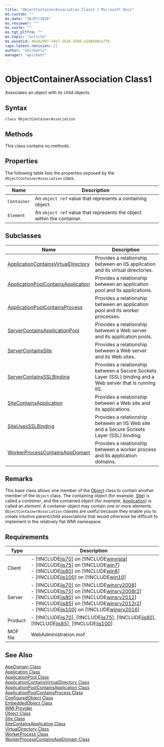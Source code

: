 ```yaml
---
title: "ObjectContainerAssociation Class1 | Microsoft Docs"
ms.custom: ""
ms.date: "10/07/2016"
ms.reviewer: ""
ms.suite: ""
ms.tgt_pltfrm: ""
ms.topic: "article"
ms.assetid: 40a82997-34e7-1626-d580-a3d6b90ce7f6
caps.latest.revision: 21
author: "shirhatti"
manager: "wpickett"
---
```

# ObjectContainerAssociation Class1
Associates an object with its child objects.  
  
## Syntax  
  
```vbs  
class ObjectContainerAssociation  
```  
  
## Methods  
 This class contains no methods.  
  
## Properties  
 The following table lists the properties exposed by the `ObjectContainerAssociation` class.  
  
|Name|Description|  
|----------|-----------------|  
|`Container`|An `object ref` value that represents a containing object.|  
|`Element`|An `object ref` value that represents the object within the container.|  
  
## Subclasses  
  
|Name|Description|  
|----------|-----------------|  
|[ApplicationContainsVirtualDirectory](../../reference/admin/applicationcontainsvirtualdirectory-class2.md)|Provides a relationship between an IIS application and its virtual directories.|  
|[ApplicationPoolContainsApplication](../../reference/admin/applicationpoolcontainsapplication-class1.md)|Provides a relationship between an application pool and its applications.|  
|[ApplicationPoolContainsProcess](../../reference/admin/applicationpoolcontainsprocess-class1.md)|Provides a relationship between an application pool and its worker processes.|  
|[ServerContainsApplicationPool](../../reference/admin/servercontainsapplicationpool-class1.md)|Provides a relationship between a Web server and its application pools.|  
|[ServerContainsSite](../../reference/admin/servercontainssite-class1.md)|Provides a relationship between a Web server and its Web sites.|  
|[ServerContainsSSLBinding](../../reference/admin/servercontainssslbinding-class.md)|Provides a relationship between a Secure Sockets Layer (SSL) binding and a Web server that is running IIS.|  
|[SiteContainsApplication](../../reference/admin/sitecontainsapplication-class1.md)|Provides a relationship between a Web site and its applications.|  
|[SiteUsesSSLBinding](../../reference/admin/siteusessslbinding-class1.md)|Provides a relationship between an IIS Web site and a Secure Sockets Layer (SSL) binding.|  
|[WorkerProcessContainsAppDomain](../../reference/admin/workerprocesscontainsappdomain-class2.md)|Provides a relationship between a worker process and its application domains.|  
  
## Remarks  
 This base class allows one member of the [Object](../../reference/admin/object-class1.md) class to contain another member of the `Object` class. The containing object (for example, [Site](../../reference/admin/site-class1.md)) is called a *container*, and the contained object (for example, [Application](../../reference/admin/application-class1.md)) is called an *element*. A container object may contain one or more elements. `ObjectContainerAssociation` classes are useful because they enable you to create intuitive parent/child associations that would otherwise be difficult to implement in the relatively flat WMI namespace.  
  
## Requirements  
  
|Type|Description|  
|----------|-----------------|  
|Client|-   [!INCLUDE[iis70](../../reference/admin/includes/iis70-md.md)] on [!INCLUDE[winvista](../../reference/admin/includes/winvista-md.md)]<br />-   [!INCLUDE[iis75](../../reference/admin/includes/iis75-md.md)] on [!INCLUDE[win7](../../reference/admin/includes/win7-md.md)]<br />-   [!INCLUDE[iis80](../../reference/admin/includes/iis80-md.md)] on [!INCLUDE[win8](../../reference/admin/includes/win8-md.md)]<br />-   [!INCLUDE[iis100](../../reference/admin/includes/iis100-md.md)] on [!INCLUDE[win10](../../reference/admin/includes/win10-md.md)]|  
|Server|-   [!INCLUDE[iis70](../../reference/admin/includes/iis70-md.md)] on [!INCLUDE[winsrv2008](../../reference/admin/includes/winsrv2008-md.md)]<br />-   [!INCLUDE[iis75](../../reference/admin/includes/iis75-md.md)] on [!INCLUDE[winsrv2008r2](../../reference/admin/includes/winsrv2008r2-md.md)]<br />-   [!INCLUDE[iis80](../../reference/admin/includes/iis80-md.md)] on [!INCLUDE[winsrv2012](../../reference/admin/includes/winsrv2012-md.md)]<br />-   [!INCLUDE[iis85](../../reference/admin/includes/iis85-md.md)] on [!INCLUDE[winsrv2012r2](../../reference/admin/includes/winsrv2012r2-md.md)]<br />-   [!INCLUDE[iis100](../../reference/admin/includes/iis100-md.md)] on [!INCLUDE[winsrv2016](../../reference/admin/includes/winsrv2016-md.md)]|  
|Product|-   [!INCLUDE[iis70](../../reference/admin/includes/iis70-md.md)], [!INCLUDE[iis75](../../reference/admin/includes/iis75-md.md)], [!INCLUDE[iis80](../../reference/admin/includes/iis80-md.md)], [!INCLUDE[iis85](../../reference/admin/includes/iis85-md.md)], [!INCLUDE[iis100](../../reference/admin/includes/iis100-md.md)]|  
|MOF file|WebAdministration.mof|  
  
## See Also  
 [AppDomain Class](../../reference/admin/appdomain-class.md)   
 [Application Class](../../reference/admin/application-class1.md)   
 [ApplicationPool Class](../../reference/admin/applicationpool-class1.md)   
 [ApplicationContainsVirtualDirectory Class](../../reference/admin/applicationcontainsvirtualdirectory-class2.md)   
 [ApplicationPoolContainsApplication Class](../../reference/admin/applicationpoolcontainsapplication-class1.md)   
 [ApplicationPoolContainsProcess Class](../../reference/admin/applicationpoolcontainsprocess-class1.md)   
 [ConfiguredObject Class](../../reference/admin/configuredobject-class1.md)   
 [EmbeddedObject Class](../../reference/admin/embeddedobject-class1.md)   
 [WMI Provider](../../reference/admin/wmi-provider.md)   
 [Object Class](../../reference/admin/object-class1.md)   
 [Site Class](../../reference/admin/site-class1.md)   
 [SiteContainsApplication Class](../../reference/admin/sitecontainsapplication-class1.md)   
 [VirtualDirectory Class](../../reference/admin/virtualdirectory-class2.md)   
 [WorkerProcess Class](../../reference/admin/workerprocess-class2.md)   
 [WorkerProcessContainsAppDomain Class](../../reference/admin/workerprocesscontainsappdomain-class2.md)